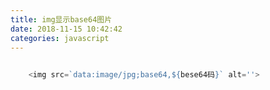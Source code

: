 ```yaml
---
title: img显示base64图片
date: 2018-11-15 10:42:42
categories: javascript
---
```


``` js
    
    <img src=`data:image/jpg;base64,${bese64码}` alt=''>

```    